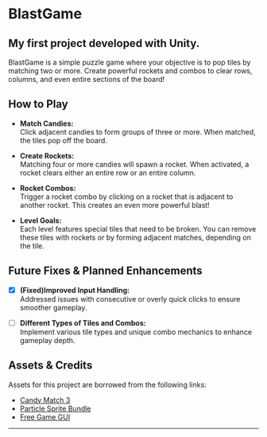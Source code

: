 # BlastGame

My first project developed with Unity.
---
BlastGame is a simple puzzle game where your objective is to pop tiles by matching two or more. Create powerful rockets and combos to clear rows, columns, and even entire sections of the board!


## How to Play

- **Match Candies:**  
  Click adjacent candies to form groups of three or more. When matched, the tiles pop off the board.

- **Create Rockets:**  
  Matching four or more candies will spawn a rocket. When activated, a rocket clears either an entire row or an entire column.

- **Rocket Combos:**  
  Trigger a rocket combo by clicking on a rocket that is adjacent to another rocket. This creates an even more powerful blast!

- **Level Goals:**  
  Each level features special tiles that need to be broken. You can remove these tiles with rockets or by forming adjacent matches, depending on the tile.

## Future Fixes & Planned Enhancements

- [x] **(Fixed)Improved Input Handling:**  
  Addressed issues with consecutive or overly quick clicks to ensure smoother gameplay.

- [ ] **Different Types of Tiles and Combos:**  
  Implement various tile types and unique combo mechanics to enhance gameplay depth.









## Assets & Credits

Assets for this project are borrowed from the following links:
- [Candy Match 3](https://opengameart.org/content/candy-match-3)
- [Particle Sprite Bundle](https://rhymetraveler.itch.io/particle-sprite-bundle)
- [Free Game GUI](https://pzuh.itch.io/free-game-gui)


---

